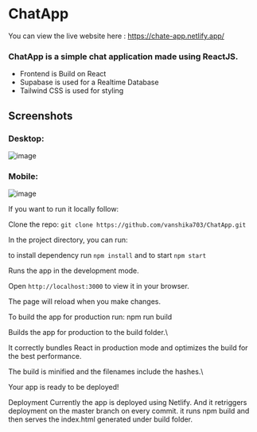 # ChatApp

You can view the live website here : https://chate-app.netlify.app/

### ChatApp is a simple chat application made using ReactJS.

- Frontend is Build on React
- Supabase is used for a Realtime Database
- Tailwind CSS is used for styling

## Screenshots

### Desktop:
![image](https://user-images.githubusercontent.com/50284087/227709095-f7a5be56-5d80-4e7b-bfa1-57ec1eed9ed0.png)

### Mobile:

![image](https://user-images.githubusercontent.com/50284087/227709124-ea412ec6-c851-458e-89e7-b4632224ecc9.png)


If you want to run it locally follow:

Clone the repo:
```git clone https://github.com/vanshika703/ChatApp.git```

In the project directory, you can run:

to install dependency run `npm install` and to start `npm start`

Runs the app in the development mode.

Open `http://localhost:3000` to view it in your browser.

The page will reload when you make changes.

To build the app for production run: npm run build

Builds the app for production to the build folder.\

It correctly bundles React in production mode and optimizes the build for the best performance.

The build is minified and the filenames include the hashes.\

Your app is ready to be deployed!

Deployment
Currently the app is deployed using Netlify. And it retriggers deployment on the master branch on every commit. it runs npm build and then serves the index.html generated under build folder.

